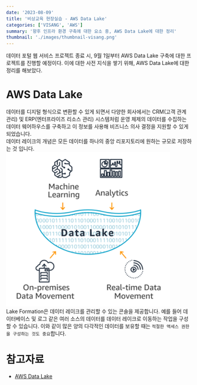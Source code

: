 ```yaml
---
date: '2023-08-09'
title: '비상교육 현장실습 - AWS Data Lake'
categories: ['VISANG', 'AWS']
summary: '향후 인프라 환경 구축에 대한 요소 중, AWS Data Lake에 대한 정리'
thumbnail: './images/thumbnail-visang.png'
---
```


데이터 포털 웹 서비스 프로젝트 종료 시, 9월 1일부터 AWS Data Lake 구축에 대한 프로젝트를 진행할 예정이다. 이에 대한 사전 지식을 쌓기 위해, AWS Data Lake에 대한 정리를 해보았다.

# AWS Data Lake

데이터를 디지털 형식으로 변환할 수 있게 되면서 다양한 회사에서는 CRM(고객 관계 관리) 및 ERP(엔터프라이즈 리소스 관리) 시스템처럼 운영 체제의 데이터를 수집하는 데이터 웨어하우스를 구축하고 이 정보를 사용해 비즈니스 의사 결정을 지원할 수 있게 되었습니다.  
데이터 레이크의 개념은 모든 데이터를 하나의 중앙 리포지토리에 원하는 규모로 저장하는 것 입니다.  
![Alt text](image-4.png)  
Lake Formation은 데이터 레이크를 관리할 수 있는 콘솔을 제공합니다. 예를 들어 데이터베이스 및 로그 같은 여러 소스의 데이터를 데이터 레이크로 이동하는 작업을 구성할 수 있습니다. 이와 같이 많은 양의 다각적인 데이터를 보유할 때는 `적절한 액세스 권한을 구성하는 것도 중요`합니다.

# 참고자료

- [AWS Data Lake](https://aws.amazon.com/ko/blogs/korea/aws-lake-formation-now-generally-available/)
